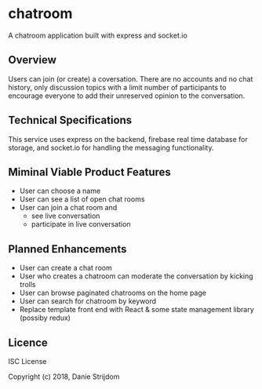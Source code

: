 # chatroom

A chatroom application built with express and socket.io

## Overview

Users can join (or create) a coversation. There are no accounts and no chat history, only discussion topics with a limit number of participants to encourage everyone to add their unreserved opinion to the conversation.

## Technical Specifications

This service uses express on the backend, firebase real time database for storage, and socket.io for handling the messaging functionality.

## Miminal Viable Product Features

- User can choose a name
- User can see a list of open chat rooms
- User can join a chat room and
  - see live conversation
  - participate in live conversation

## Planned Enhancements

- User can create a chat room
- User who creates a chatroom can moderate the conversation by kicking trolls
- User can browse paginated chatrooms on the home page
- User can search for chatroom by keyword
- Replace template front end with React & some state management library (possiby redux)

## Licence

ISC License

Copyright (c) 2018, Danie Strijdom

